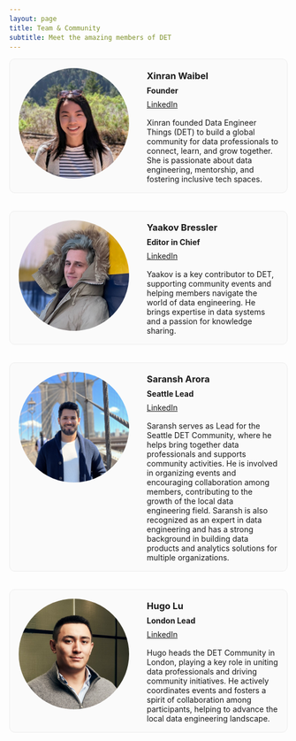 ```yaml
---
layout: page
title: Team & Community
subtitle: Meet the amazing members of DET
---
```


<style>
.team-grid {
  display: grid;
  grid-template-columns: repeat(1, 1fr);
  gap: 2rem;
  margin-bottom: 2rem;
  width: 100%;
  max-width: 100%;
  margin-left: 0;
  margin-right: 0;
}

.team-card {
  border: 1px solid #eee;
  border-radius: 10px;
  padding: 1rem;
  background: #fafafa;
  max-width: 100%;
  margin: 0 auto;
  display: flex;
  flex-direction: column;
}

@media (min-width: 600px) {
  .team-card {
    flex-direction: row;
    align-items: flex-start;
  }
  .team-card .team-info {
    margin-left: 2rem;
    flex: 1;
  }
}

.team-card img {
  width: 200px;
  height: 200px;
  object-fit: cover;
  border-radius: 50%;
  margin-bottom: 1rem;
}

@media (min-width: 600px) {
  .team-card img {
    margin-bottom: 0;
  }
}
.team-info h3, .team-info p {
  margin-top: 0.2rem;
  margin-bottom: 0.5rem;
  text-align: left;
}
.team-info .bio {
  margin-top: 1rem;
}
</style>

<div class="team-grid">

<!-- Xinran Waibel -->
<div class="team-card">
  <img src="/assets/img/team/xinran.jpeg" alt="Xinran Waibel">
  <div class="team-info">
    <h3>Xinran Waibel</h3>
    <p><strong>Founder</strong></p>
    <p>
      <a href="https://www.linkedin.com/in/xinranwaibel/" target="_blank">LinkedIn</a>
    </p>
    <div class="bio">
      Xinran founded Data Engineer Things (DET) to build a global community for data professionals to connect, learn, and grow together. She is passionate about data engineering, mentorship, and fostering inclusive tech spaces.
    </div>
  </div>
</div>

<!-- Yaakov Bressler -->
<div class="team-card">
  <img src="/assets/img/team/yaakov.jpeg" alt="Yaakov Bressler">
  <div class="team-info">
    <h3>Yaakov Bressler</h3>
    <p><strong>Editor in Chief</strong></p>
    <p>
      <a href="https://www.linkedin.com/in/yaakovbressler/" target="_blank">LinkedIn</a>
    </p>
    <div class="bio">
      Yaakov is a key contributor to DET, supporting community events and helping members navigate the world of data engineering. He brings expertise in data systems and a passion for knowledge sharing.
    </div>
  </div>
</div>

<!-- Saransh Arora -->
<div class="team-card">
  <img src="/assets/img/team/saransh.jpeg" alt="Saransh Arora">
  <div class="team-info">
    <h3>Saransh Arora</h3>
    <p><strong>Seattle Lead</strong></p>
    <p>
      <a href="https://www.linkedin.com/in/arsar94/" target="_blank">LinkedIn</a>
    </p>
    <div class="bio">
      Saransh serves as Lead for the Seattle DET Community, where he helps bring together data professionals and supports community activities. He is involved in organizing events and encouraging collaboration among members, contributing to the growth of the local data engineering field. Saransh is also recognized as an expert in data engineering and has a strong background in building data products and analytics solutions for multiple organizations.
    </div>
  </div>
</div>

<!-- Hugo Lu -->
<div class="team-card">
  <img src="/assets/img/team/hugo.jpeg" alt="Hugo Lu">
  <div class="team-info">
    <h3>Hugo Lu</h3>
    <p><strong>London Lead</strong></p>
    <p>
      <a href="https://www.linkedin.com/in/hugo-lu-confirmed/" target="_blank">LinkedIn</a>
    </p>
    <div class="bio">
      Hugo heads the DET Community in London, playing a key role in uniting data professionals and driving community initiatives. He actively coordinates events and fosters a spirit of collaboration among participants, helping to advance the local data engineering landscape.
    </div>
  </div>
</div>

<!-- Add more team-card divs here as needed -->

</div>